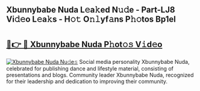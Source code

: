 ## Xbunnybabe Nuda L𝚎a𝚔ed N𝚞𝚍e - Part-LJ8 Vi𝚍𝚎o L𝚎a𝚔s - H𝚘𝚝 O𝚗𝚕yf𝚊ns P𝚑𝚘tos Bp1el

# <h2><a href="http://kf49ui.oniu.top/?m=Xbunnybabe+Nuda">🔗👉 🔴 Xbunnybabe Nuda P𝚑ot𝚘𝚜 V𝚒d𝚎o</a></h2>

[![Xbunnybabe Nuda Nu𝚍e𝚜](https://i.imgur.com/0qMVB7G.gif)](http://kf49ui.oniu.top/?m=Xbunnybabe+Nuda)
Social media personality Xbunnybabe Nuda, celebrated for publishing dance and lifestyle material, consisting of presentations and blogs. Community leader Xbunnybabe Nuda, recognized for their leadership and dedication to improving their community.  

